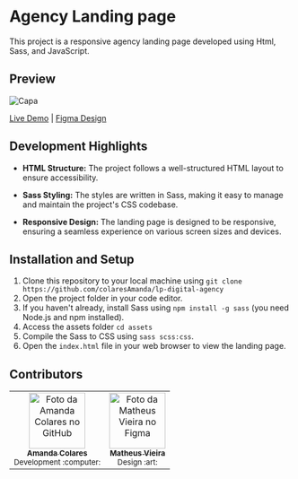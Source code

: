 
# Agency Landing page
This project is a responsive agency landing page developed using Html, Sass, and JavaScript.

## Preview

![Capa](https://github.com/colaresAmanda/lp-digital-agency/assets/83729891/6482b807-28f3-4ab3-9f42-bca89b58ee48)

[Live Demo](https://colaresamanda.github.io/lp-digital-agency/) |
[Figma Design](https://www.figma.com/community/file/1117815114206690225)

## Development Highlights

- **HTML Structure:** The project follows a well-structured HTML layout to ensure accessibility.

- **Sass Styling:** The styles are written in Sass, making it easy to manage and maintain the project's CSS codebase.

- **Responsive Design:** The landing page is designed to be responsive, ensuring a seamless experience on various screen sizes and devices.


## Installation and Setup

1. Clone this repository to your local machine using `git clone https://github.com/colaresAmanda/lp-digital-agency`
2. Open the project folder in your code editor.
3. If you haven't already, install Sass using `npm install -g sass` (you need Node.js and npm installed).
4. Access the assets folder `cd assets`
4. Compile the Sass to CSS using `sass scss:css`.
5. Open the `index.html` file in your web browser to view the landing page.


## Contributors
<table>
  <tr>
    <td align="center">
      <a href="https://github.com/colaresAmanda">
        <img src="https://avatars.githubusercontent.com/u/83729891?v=4" width="100px;" alt="Foto da Amanda Colares no GitHub"/><br>
        <sub>
          <b>Amanda Colares</b>
        </sub>
      </a><br>
      <sub>Development :computer:</sub>
    </td>
    <td align="center">
      <a href="https://www.figma.com/@matheusdias20">
        <img src="https://s3-alpha.figma.com/profile/56bd07b0-6948-4606-9186-bec6cb4b0dbb" width="100px;" alt="Foto da Matheus Vieira no Figma"/><br>
        <sub>
          <b>Matheus Vieira</b>
        </sub>
      </a><br>
      <sub>Design :art:</sub>
    </td>
    </tr>
</table>

